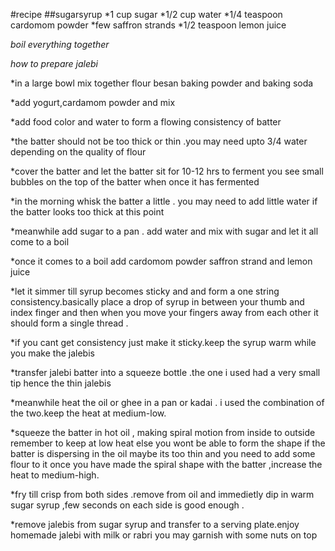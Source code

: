#recipe
##sugarsyrup
*1 cup sugar
*1/2 cup water
*1/4 teaspoon cardomom powder
*few saffron strands
*1/2 teaspoon lemon juice

*boil everything together*


*how to  prepare jalebi*

*in a large bowl mix together flour besan baking powder and baking soda

*add yogurt,cardamom powder and mix 

*add food color and water to form a flowing consistency of batter

*the batter should not be too thick or thin .you may need upto 3/4 water depending on the quality of flour

*cover the batter and let the batter sit for 10-12 hrs to ferment you  see small bubbles on the top of the batter when once it has fermented

*in the morning whisk the batter a little . you may need to add  little water if the batter looks too thick at this point

*meanwhile add sugar to a pan . add water and mix with sugar and let it all come to a boil

*once it comes to a boil add cardomom powder saffron strand and lemon juice

*let it simmer till syrup becomes sticky and and form a one string consistency.basically place a drop of syrup in between your thumb and index finger and then when you move your fingers away from each other it should form a single thread .

*if you  cant get consistency just make it sticky.keep the syrup warm while you make the jalebis

*transfer jalebi batter into a squeeze bottle .the one i used had a very small tip hence the thin jalebis

*meanwhile heat the oil or ghee in a pan or kadai . i used the combination of the two.keep the  heat at medium-low.

*squeeze the batter in hot oil , making spiral motion from inside to outside remember to keep at low heat else you wont be able to form the shape if the batter is dispersing in the oil maybe its too thin and you need to add some flour to it once you have made the spiral shape with the batter ,increase the heat to medium-high.

*fry till crisp from both sides .remove from oil and immedietly dip in warm sugar syrup ,few seconds on each side is good enough .

*remove jalebis from sugar syrup and transfer to a serving plate.enjoy homemade jalebi with milk or rabri you may garnish with some nuts on top